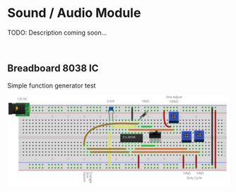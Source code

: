 # Sound / Audio Module

TODO: Description coming soon...

<br/>

## Breadboard 8038 IC

Simple function generator test

![8038](https://github.com/theWickedWebDev/8-bit-computer/blob/master/SOUND/8038-test.png?raw=true)
